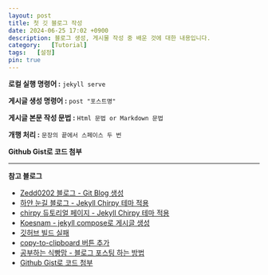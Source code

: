 ```yaml
---
layout: post
title: 첫 깃 블로그 작성
date: 2024-06-25 17:02 +0900
description: 블로그 생성, 게시물 작성 중 배운 것에 대한 내용입니다.
category:   [Tutorial]
tags:   [설정]
pin: true
---
```


**로컬 실행 명령어 :** `jekyll serve`  

**게시글 생성 명령어 :** `post "포스트명"`  

**게시글 본문 작성 문법 :** `Html 문법 or Markdown 문법`  

**개행 처리 :** `문장의 끝에서 스페이스 두 번`

**Github Gist로 코드 첨부**  

<script src="https://gist.github.com/1haann/39db39e1f7b5720527dca94e4e59717b.js"></script>  

---

**참고 블로그**  

- [Zedd0202 블로그 - Git Blog 생성](https://zeddios.tistory.com/1222/)
- [하얀 눈길 블로그 - Jekyll Chirpy 테마 적용](https://www.irgroup.org/posts/jekyll-chirpy/)
- [chirpy 듀토리얼 페이지 - Jekyll Chirpy 테마 적용](https://chirpy.cotes.page/)
- [Koesnam - jekyll compose로 게시글 생성](https://10kseok.github.io/posts/easy-to-make-default-mdfile-to-use-jekyll-compose/)
- [깃허브 빌드 실패](https://github.com/focuschange/focuschange.github.io/issues/3)  
- [copy-to-clipboard 버튼 추가](https://kosate.github.io/blog/blogs/how-to-add-copy-button-into-jekyll-blogs/)
- [공부하는 식빵맘 - 블로그 포스팅 하는 방법](https://ansohxxn.github.io/blog/posting/)
- [Github Gist로 코드 첨부](https://juyoungit.tistory.com/660)